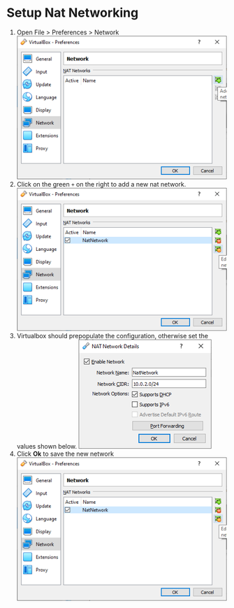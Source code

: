 # Setup Nat Networking

1. Open File > Preferences > Network
![2](img/setup-nat-network/2.png)
2. Click on the green `+` on the right to add a new nat network.
![3](img/setup-nat-network/3.png)
3. Virtualbox should prepopulate the configuration, otherwise set the values shown below.
![1](img/setup-nat-network/1.png)
4. Click **Ok** to save the new network
![3](img/setup-nat-network/3.png)
